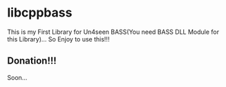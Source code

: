 # libcppbass
This is my First Library for Un4seen BASS(You need BASS DLL Module for this Library)... So Enjoy to use this!!!

## Donation!!!

Soon...
